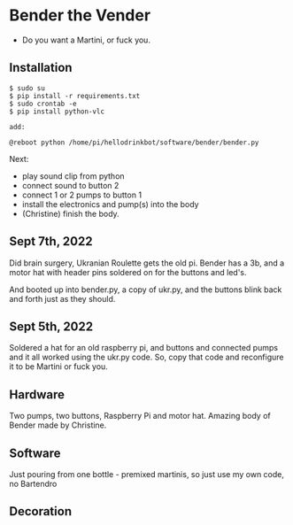 # Bender the Vender

- Do you want a Martini, or fuck you. 

## Installation

    $ sudo su 
    $ pip install -r requirements.txt
    $ sudo crontab -e 
    $ pip install python-vlc

    add: 

    @reboot python /home/pi/hellodrinkbot/software/bender/bender.py

Next:
- play sound clip from python
- connect sound to button 2
- connect 1 or 2 pumps to button 1
- install the electronics and pump(s) into the body
- (Christine) finish the body. 


## Sept 7th, 2022

Did brain surgery, Ukranian Roulette gets the old pi. Bender has a 3b,
and a motor hat with header pins soldered on for the buttons and led's.

And booted up into bender.py, a copy of ukr.py, and the buttons blink back 
and forth just as they should.



## Sept 5th, 2022

Soldered a hat for an old raspberry pi, and buttons and connected
pumps and it all worked using the ukr.py code. So, copy that code
and reconfigure it to be Martini or fuck you.

## Hardware

Two pumps, two buttons, Raspberry Pi and motor hat. Amazing body of
Bender made by Christine.


## Software

Just pouring from one bottle - premixed martinis, so just use my
own code, no Bartendro



## Decoration


